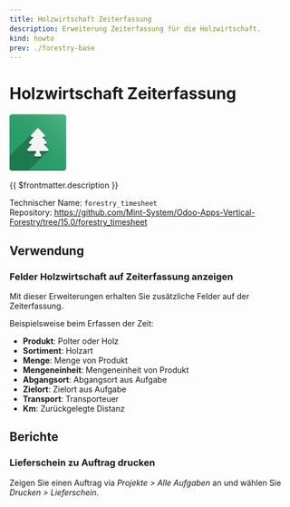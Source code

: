 ```yaml
---
title: Holzwirtschaft Zeiterfassung
description: Erweiterung Zeiterfassung für die Holzwirtschaft.
kind: howto
prev: ./forestry-base
---
```

# Holzwirtschaft Zeiterfassung
![icons_odoo_forestry_base](attachments/icons_odoo_forestry_base.png)

{{ $frontmatter.description }}

Technischer Name: `forestry_timesheet`\
Repository: <https://github.com/Mint-System/Odoo-Apps-Vertical-Forestry/tree/15.0/forestry_timesheet>

## Verwendung

### Felder Holzwirtschaft auf Zeiterfassung anzeigen

Mit dieser Erweiterungen erhalten Sie zusätzliche Felder auf der Zeiterfassung.

Beispielsweise beim Erfassen der Zeit:

* **Produkt**: Polter oder Holz
* **Sortiment**: Holzart
* **Menge**: Menge von Produkt
* **Mengeneinheit**: Mengeneinheit von Produkt
* **Abgangsort**: Abgangsort aus Aufgabe
* **Zielort**: Zielort aus Aufgabe
* **Transport**: Transporteuer
* **Km**: Zurückgelegte Distanz

## Berichte

### Lieferschein zu Auftrag drucken

Zeigen Sie einen Auftrag via *Projekte > Alle Aufgaben* an und wählen Sie *Drucken > Lieferschein*.